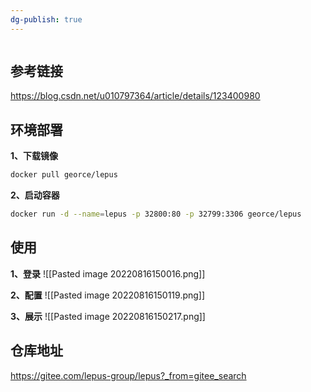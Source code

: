 ```yaml
---
dg-publish: true
---
```

```toc
```

## 参考链接
https://blog.csdn.net/u010797364/article/details/123400980

## 环境部署
**1、下载镜像**

```bash
docker pull georce/lepus
```
**2、启动容器**

```bash
docker run -d --name=lepus -p 32800:80 -p 32799:3306 georce/lepus
```


## 使用

**1、登录**
![[Pasted image 20220816150016.png]]

**2、配置**
![[Pasted image 20220816150119.png]]

**3、展示**
![[Pasted image 20220816150217.png]]



## 仓库地址
https://gitee.com/lepus-group/lepus?_from=gitee_search



